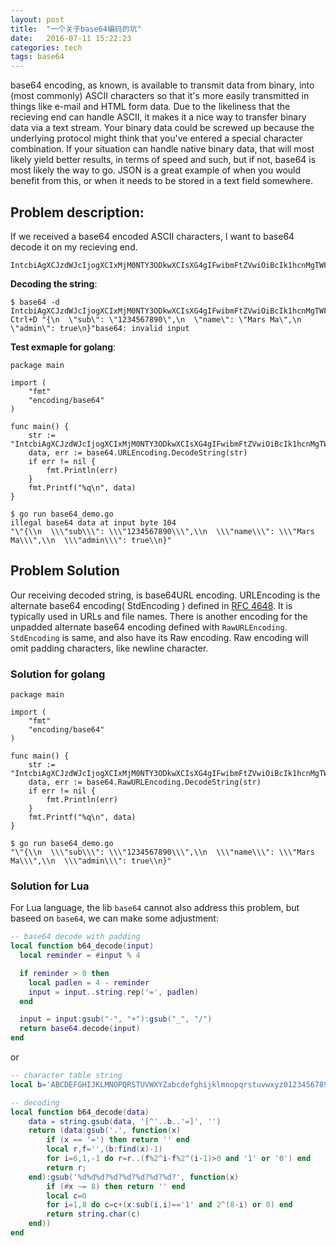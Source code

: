 ```yaml
---
layout: post
title:  "一个关于base64编码的坑"
date:   2016-07-11 15:22:23
categories: tech
tags: base64
---
```


base64 encoding, as known, is available to transmit data from binary, into (most commonly) ASCII characters so that it's more easily transmitted in things like 
e-mail and HTML form data. Due to the likeliness that the recieving end can handle ASCII, it makes it a nice way to transfer binary data via a text stream.
Your binary data could be screwed up because the underlying protocol might think that you've entered a special character combination. If your situation can handle 
native binary data, that will most likely yield better results, in terms of speed and such, but if not, base64 is most likely the way to go.
JSON is a great example of when you would benefit from this, or when it needs to be stored in a text field somewhere.


## Problem description:

If we received a base64 encoded ASCII characters, I want to base64 decode it on my recieving end.

```shell
IntcbiAgXCJzdWJcIjogXCIxMjM0NTY3ODkwXCIsXG4gIFwibmFtZVwiOiBcIk1hcnMgTWFcIixcbiAgXCJhZG1pblwiOiB0cnVlXG59Ig
```

**Decoding the string**:

```shell
$ base64 -d
IntcbiAgXCJzdWJcIjogXCIxMjM0NTY3ODkwXCIsXG4gIFwibmFtZVwiOiBcIk1hcnMgTWFcIixcbiAgXCJhZG1pblwiOiB0cnVlXG59Ig
Ctrl+D "{\n  \"sub\": \"1234567890\",\n  \"name\": \"Mars Ma\",\n  \"admin\": true\n}"base64: invalid input
```

**Test exmaple for golang**:

```
package main

import (
	"fmt"
	"encoding/base64"
)

func main() {
	str := "IntcbiAgXCJzdWJcIjogXCIxMjM0NTY3ODkwXCIsXG4gIFwibmFtZVwiOiBcIk1hcnMgTWFcIixcbiAgXCJhZG1pblwiOiB0cnVlXG59Ig"
	data, err := base64.URLEncoding.DecodeString(str)
	if err != nil {
		fmt.Println(err)
	}
	fmt.Printf("%q\n", data)
}

$ go run base64_demo.go 
illegal base64 data at input byte 104
"\"{\\n  \\\"sub\\\": \\\"1234567890\\\",\\n  \\\"name\\\": \\\"Mars Ma\\\",\\n  \\\"admin\\\": true\\n}"
```

## Problem Solution

Our receiving decoded string, is base64URL encoding. URLEncoding is the alternate base64 encoding( StdEncoding ) defined in [RFC 4648][RFC-4648]. It is typically used in URLs and file names.
There is another encoding for the unpadded alternate base64 encoding defined with `RawURLEncoding`. `StdEncoding` is same, and also have its Raw encoding.
Raw encoding will omit padding characters, like newline character.

### Solution for golang

```golang
package main

import (
	"fmt"
	"encoding/base64"
)

func main() {
	str := "IntcbiAgXCJzdWJcIjogXCIxMjM0NTY3ODkwXCIsXG4gIFwibmFtZVwiOiBcIk1hcnMgTWFcIixcbiAgXCJhZG1pblwiOiB0cnVlXG59Ig"
	data, err := base64.RawURLEncoding.DecodeString(str)
	if err != nil {
		fmt.Println(err)
	}
	fmt.Printf("%q\n", data)
}

$ go run base64_demo.go 
"\"{\\n  \\\"sub\\\": \\\"1234567890\\\",\\n  \\\"name\\\": \\\"Mars Ma\\\",\\n  \\\"admin\\\": true\\n}"
```

### Solution for Lua

For Lua language, the lib `base64` cannot also address this problem, but baseed on `base64`, we can make some adjustment:

```lua
-- base64 decode with padding
local function b64_decode(input)
  local reminder = #input % 4

  if reminder > 0 then
    local padlen = 4 - reminder
    input = input..string.rep('=', padlen)
  end

  input = input:gsub("-", "+"):gsub("_", "/")
  return base64.decode(input)
end
```

or

```lua
-- character table string
local b='ABCDEFGHIJKLMNOPQRSTUVWXYZabcdefghijklmnopqrstuvwxyz0123456789+/'

-- decoding
local function b64_decode(data)
    data = string.gsub(data, '[^'..b..'=]', '')
    return (data:gsub('.', function(x)
        if (x == '=') then return '' end
        local r,f='',(b:find(x)-1)
        for i=6,1,-1 do r=r..(f%2^i-f%2^(i-1)>0 and '1' or '0') end
        return r;
    end):gsub('%d%d%d?%d?%d?%d?%d?%d?', function(x)
        if (#x ~= 8) then return '' end
        local c=0
        for i=1,8 do c=c+(x:sub(i,i)=='1' and 2^(8-i) or 0) end
        return string.char(c)
    end))
end
```

[RFC-4648]: https://tools.ietf.org/html/rfc3548